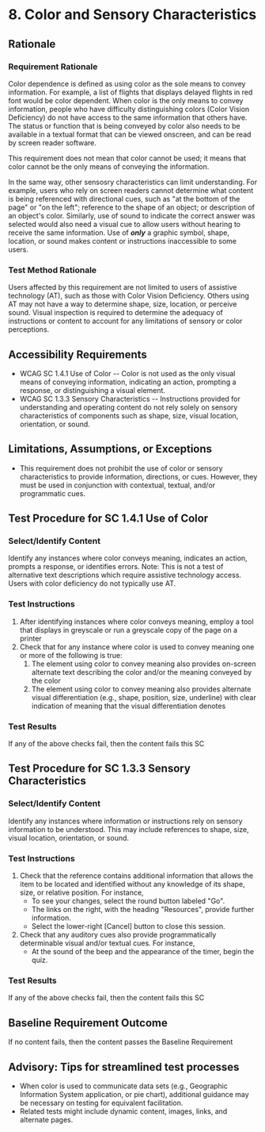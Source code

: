 # 8. Color and Sensory Characteristics
## Rationale
### Requirement Rationale
Color dependence is defined as using color as the sole means to convey information. For example, a list of flights that displays delayed flights in red font would be color dependent. When color is the only means to convey information, people who have difficulty distinguishing colors (Color Vision Deficiency) do not have access to the same information that others have. The status or function that is being conveyed by color also needs to be available in a textual format that can be viewed onscreen, and can be read by screen reader software.

This requirement does not mean that color cannot be used; it means that color cannot be the only means of conveying the information.

In the same way, other sensosry characteristics can limit understanding. For example, users who rely on screen readers cannot determine what content is being referenced with directional cues, such as "at the bottom of the page" or "on the left"; reference to the shape of an object; or description of an object's color. Similarly, use of sound to indicate the correct answer was selected would also need a visual cue to allow users without hearing to receive the same information. Use of ***only*** a graphic symbol, shape, location, or sound makes content or instructions inaccessible to some users. 

### Test Method Rationale
Users affected by this requirement are not limited to users of assistive technology (AT), such as those with Color Vision Deficiency. Others using AT may not have a way to determine shape, size, location, or perceive sound. Visual inspection is required to determine the adequacy of instructions or content to account for any limitations of sensory or color perceptions.

## Accessibility Requirements
* WCAG SC 1.4.1 Use of Color -- Color is not used as the only visual means of conveying information, indicating an action, prompting a response, or distinguishing a visual element.
* WCAG SC 1.3.3 Sensory Characteristics -- Instructions provided for understanding and operating content do not rely solely on sensory characteristics of components such as shape, size, visual location, orientation, or sound.
  
## Limitations, Assumptions, or Exceptions
* This requirement does not prohibit the use of color or sensory characteristics to provide information, directions, or cues. However, they must be used in conjunction with contextual, textual, and/or programmatic cues.

## Test Procedure for SC 1.4.1 Use of Color
### Select/Identify Content
Identify any instances where color conveys meaning, indicates an action, prompts a response, or identifies errors.
Note: This is not a test of alternative text descriptions which require assistive technology access. Users with color deficiency do not typically use AT.

### Test Instructions
1. After identifying instances where color conveys meaning, employ a tool that displays in greyscale or run a greyscale copy of the page on a printer
2. Check that for any instance where color is used to convey meaning one or more of the following is true:
    1.  The element using color to convey meaning also provides on-screen alternate text describing the color and/or the meaning conveyed by the color
    2.  The element using color to convey meaning also provides alternate visual differentiation (e.g., shape, position, size, underline) with clear indication of meaning that the visual differentiation denotes

### Test Results
If any of the above checks fail, then the content fails this SC

## Test Procedure for SC 1.3.3 Sensory Characteristics
### Select/Identify Content
Identify any instances where information or instructions rely on sensory information to be understood. This may include references to shape, size, visual location, orientation, or sound.

### Test Instructions
1. Check that the reference contains additional information that allows the item to be located and identified without any knowledge of its shape, size, or relative position. For instance, 
    * To see your changes, select the round button labeled "Go".
    * The links on the right, with the heading "Resources", provide further information.
    * Select the lower-right [Cancel] button to close this session.
2. Check that any auditory cues also provide programmatically determinable visual and/or textual cues. For instance,  
    * At the sound of the beep and the appearance of the timer, begin the quiz.

### Test Results
If any of the above checks fail, then the content fails this SC

## Baseline Requirement Outcome
If no content fails, then the content passes the Baseline Requirement

## Advisory: Tips for streamlined test processes
* When color is used to communicate data sets (e.g., Geographic Information System application, or pie chart), additional guidance may be necessary on testing for equivalent facilitation. 
* Related tests might include dynamic content, images, links, and alternate pages.
